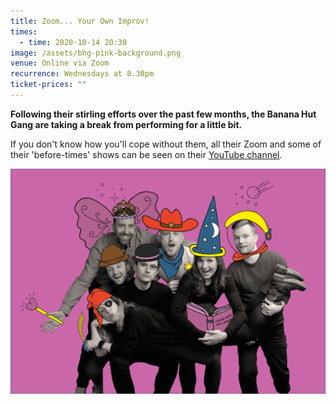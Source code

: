 ```yaml
---
title: Zoom... Your Own Improv!
times:
  - time: 2020-10-14 20:30
image: /assets/bhg-pink-background.png
venue: Online via Zoom
recurrence: Wednesdays at 8.30pm
ticket-prices: ""
---
```

**Following their stirling efforts over the past few months, the Banana Hut Gang are taking a break from performing for a little bit.**

If you don't know how you'll cope without them, all their Zoom and some of their 'before-times' shows can be seen on their [YouTube channel]([https://www.youtube.com/​channel/​UC2gp5U6JvDumjMpCSqntSdA](https://www.youtube.com/channel/UC2gp5U6JvDumjMpCSqntSdA)). 

![](/assets/bhg-pink-background.png)